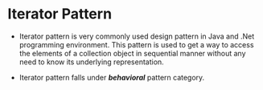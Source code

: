 # Iterator Pattern


- Iterator pattern is very commonly used design pattern in Java and .Net programming environment. This pattern is used to get a way to access the elements of a collection object in sequential manner without any need to know its underlying representation.


- Iterator pattern falls under **_behavioral_** pattern category.